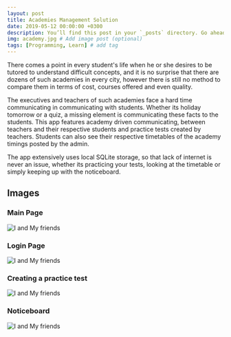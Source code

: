 ```yaml
---
layout: post
title: Academies Management Solution
date: 2019-05-12 00:00:00 +0300
description: You’ll find this post in your `_posts` directory. Go ahead and edit it and re-build the site to see your changes. # Add post description (optional)
img: academy.jpg # Add image post (optional)
tags: [Programming, Learn] # add tag
---
```


There comes a point in every student's life when he or she desires to be tutored to understand difficult concepts, and it is no surprise that there are dozens of such academies in every city, however there is still no method to compare them in terms of cost, courses offered and even quality. 

The executives and teachers of such academies face a hard time communicating in communicating with students. Whether its holiday tomorrow or a quiz, a missing element is communicating these facts to the students. This app features academy driven communicating, between teachers and their respective students and practice tests created by teachers. Students can also see their respective timetables of the academy timings posted by the admin. 

The app extensively uses local SQLite storage, so that lack of internet is never an issue, whether its practicing your tests, looking at the timetable or  simply keeping up with the noticeboard.


## Images

### Main Page

![I and My friends]({{site.baseurl}}/assets/img/t1.png)


### Login Page

![I and My friends]({{site.baseurl}}/assets/img/t2.png)

### Creating a practice test

![I and My friends]({{site.baseurl}}/assets/img/t3.png)

### Noticeboard

![I and My friends]({{site.baseurl}}/assets/img/t4.png)
